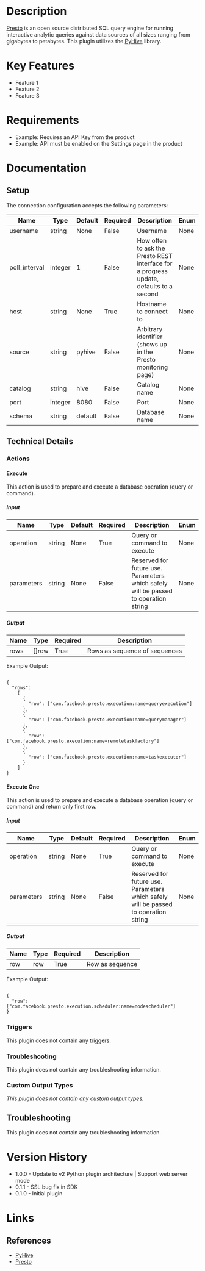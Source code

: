# Description

[Presto](https://prestodb.io/) is an open source distributed SQL query engine for running interactive analytic queries against data sources of all sizes ranging from gigabytes to petabytes.
This plugin utilizes the [PyHive](https://github.com/dropbox/PyHive) library.

# Key Features

* Feature 1
* Feature 2
* Feature 3

# Requirements

* Example: Requires an API Key from the product
* Example: API must be enabled on the Settings page in the product

# Documentation

## Setup

The connection configuration accepts the following parameters:

|Name|Type|Default|Required|Description|Enum|
|----|----|-------|--------|-----------|----|
|username|string|None|False|Username|None|
|poll_interval|integer|1|False|How often to ask the Presto REST interface for a progress update, defaults to a second|None|
|host|string|None|True|Hostname to connect to|None|
|source|string|pyhive|False|Arbitrary identifier (shows up in the Presto monitoring page)|None|
|catalog|string|hive|False|Catalog name|None|
|port|integer|8080|False|Port|None|
|schema|string|default|False|Database name|None|

## Technical Details

### Actions

#### Execute

This action is used to prepare and execute a database operation (query or command).

##### Input

|Name|Type|Default|Required|Description|Enum|
|----|----|-------|--------|-----------|----|
|operation|string|None|True|Query or command to execute|None|
|parameters|string|None|False|Reserved for future use. Parameters which safely will be passed to operation string|None|

##### Output

|Name|Type|Required|Description|
|----|----|--------|-----------|
|rows|[]row|True|Rows as sequence of sequences|

Example Output:

```

{
  "rows":
    [
      {
        "row": ["com.facebook.presto.execution:name=queryexecution"]
      },
      {
        "row": ["com.facebook.presto.execution:name=querymanager"]
      },
      {
        "row": ["com.facebook.presto.execution:name=remotetaskfactory"]
      },
      {
        "row": ["com.facebook.presto.execution:name=taskexecutor"]
      }
    ]
}

```

#### Execute One

This action is used to prepare and execute a database operation (query or command) and return only first row.

##### Input

|Name|Type|Default|Required|Description|Enum|
|----|----|-------|--------|-----------|----|
|operation|string|None|True|Query or command to execute|None|
|parameters|string|None|False|Reserved for future use. Parameters which safely will be passed to operation string|None|

##### Output

|Name|Type|Required|Description|
|----|----|--------|-----------|
|row|row|True|Row as sequence|

Example Output:

```

{
  "row": ["com.facebook.presto.execution.scheduler:name=nodescheduler"]
}

```

### Triggers

This plugin does not contain any triggers.

### Troubleshooting

This plugin does not contain any troubleshooting information.

### Custom Output Types

_This plugin does not contain any custom output types._

## Troubleshooting

This plugin does not contain any troubleshooting information.

# Version History

* 1.0.0 - Update to v2 Python plugin architecture | Support web server mode
* 0.1.1 - SSL bug fix in SDK
* 0.1.0 - Initial plugin

# Links

## References

* [PyHive](https://github.com/dropbox/PyHive)
* [Presto](https://github.com/prestodb/presto/wiki/HTTP-Protocol)

